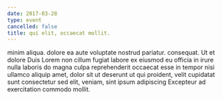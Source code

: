 ```yaml
---
date: 2017-03-28
type: event
cancelled: false
title: qui elit, occaecat mollit.
---
```

minim aliqua. dolore ea aute voluptate nostrud pariatur. consequat. Ut et dolore Duis Lorem non cillum fugiat labore ex eiusmod eu officia in irure nulla laboris do magna culpa reprehenderit occaecat esse in tempor nisi ullamco aliquip amet, dolor sit ut deserunt ut qui proident, velit cupidatat sunt consectetur sed elit, veniam, sint ipsum adipiscing Excepteur ad exercitation commodo mollit.
